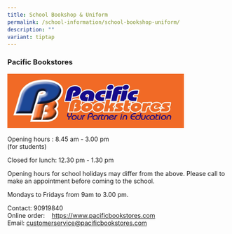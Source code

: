 ```yaml
---
title: School Bookshop & Uniform
permalink: /school-information/school-bookshop-uniform/
description: ""
variant: tiptap
---
```

<h3><strong>Pacific Bookstores</strong></h3>
<p></p>
<p></p>
<div class="isomer-image-wrapper">
<img style="width: 80%;" height="auto" width="100%" alt="" src="/images/9235ed8b6a0c2ee24100a52306b03b35.png">
</div>
<p></p>
<p>Opening hours :&nbsp;8.45 am - 3.00 pm
<br>(for students)</p>
<p>Closed for lunch: 12.30 pm - 1.30 pm
<br>
</p>
<p>Opening hours for school holidays may differ from the above. Please call
to make an appointment before coming to the school.</p>
<p></p>
<p>Mondays to Fridays from 9am to 3.00&nbsp;pm.</p>
<p>Contact: 90919840
<br>Online order:&nbsp; &nbsp;&nbsp;<a href="https://www.pacificbookstores.com/" rel="noopener noreferrer nofollow" target="_blank">https://www.pacificbookstores.com</a>
<br>Email:&nbsp;<a href="mailto:customerservice@pacificbookstores.com" rel="noopener noreferrer nofollow" target="_blank">customerservice@pacificbookstores.com</a>
</p>